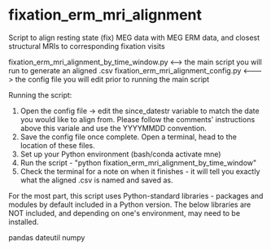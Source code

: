 # fixation_erm_mri_alignment
Script to align resting state (fix) MEG data with MEG ERM data, and closest structural MRIs to corresponding fixation visits

fixation_erm_mri_alignment_by_time_window.py <--> the main script you will run to generate an aligned .csv
fixation_erm_mri_alignment_config.py <---> the config file you will edit prior to running the main script

Running the script:
  1. Open the config file -> edit the since_datestr variable to match the date you would like to align from. Please follow the comments' instructions above this variale and use the YYYYMMDD convention.
  2. Save the config file once complete. Open a terminal, head to the location of these files.
  3. Set up your Python environment (bash/conda activate mne)
  4. Run the script - "python fixation_erm_mri_alignment_by_time_window"
  5. Check the terminal for a note on when it finishes - it will tell you exactly what the aligned .csv is named and saved as.




For the most part, this script uses Python-standard libraries - packages and modules by default included in a Python version. The below libraries are NOT included, and depending on one's environment, may need to be installed.

  pandas
  dateutil
  numpy
  
